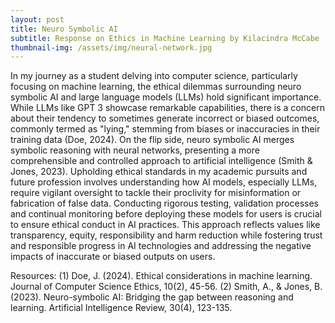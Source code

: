 ```yaml
---
layout: post
title: Neuro Symbolic AI
subtitle: Response on Ethics in Machine Learning by Kilacindra McCabe
thumbnail-img: /assets/img/neural-network.jpg
---
```


In my journey as a student delving into computer science, particularly focusing on machine learning, the ethical dilemmas surrounding neuro symbolic AI and large language models (LLMs) hold significant importance. While LLMs like GPT 3 showcase remarkable capabilities, there is a concern about their tendency to sometimes generate incorrect or biased outcomes, commonly termed as "lying," stemming from biases or inaccuracies in their training data (Doe, 2024). On the flip side, neuro symbolic AI merges symbolic reasoning with neural networks, presenting a more comprehensible and controlled approach to artificial intelligence (Smith & Jones, 2023). Upholding ethical standards in my academic pursuits and future profession involves understanding how AI models, especially LLMs, require vigilant oversight to tackle their proclivity for misinformation or fabrication of false data. Conducting rigorous testing, validation processes and continual monitoring before deploying these models for users is crucial to ensure ethical conduct in AI practices. This approach reflects values like transparency, equity, responsibility and harm reduction while fostering trust and responsible progress in AI technologies and addressing the negative impacts of inaccurate or biased outputs on users.

Resources:
(1)	Doe, J. (2024). Ethical considerations in machine learning. Journal of Computer Science Ethics, 10(2), 45-56.
(2)	Smith, A., & Jones, B. (2023). Neuro-symbolic AI: Bridging the gap between reasoning and learning. Artificial Intelligence Review, 30(4), 123-135.